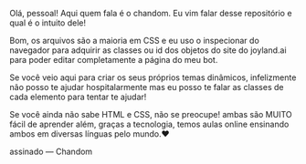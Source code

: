   Olá, pessoal! Aqui quem fala é o chandom. Eu vim falar desse repositório e qual é o intuito dele!

  Bom, os arquivos são a maioria em CSS e eu uso o inspecionar do navegador para adquirir as classes ou id dos objetos do site do joyland.ai para poder editar completamente a página do meu bot.

  Se você veio aqui para criar os seus próprios temas dinâmicos, infelizmente não posso te ajudar hospitalarmente mas eu posso te falar as classes de cada elemento para tentar te ajudar!

  Se você ainda não sabe HTML e CSS, não se preocupe! ambas são MUITO fácil de aprender além, graças a tecnologia, temos aulas online ensinando ambos em diversas línguas pelo mundo.❤️

assinado — Chandom
